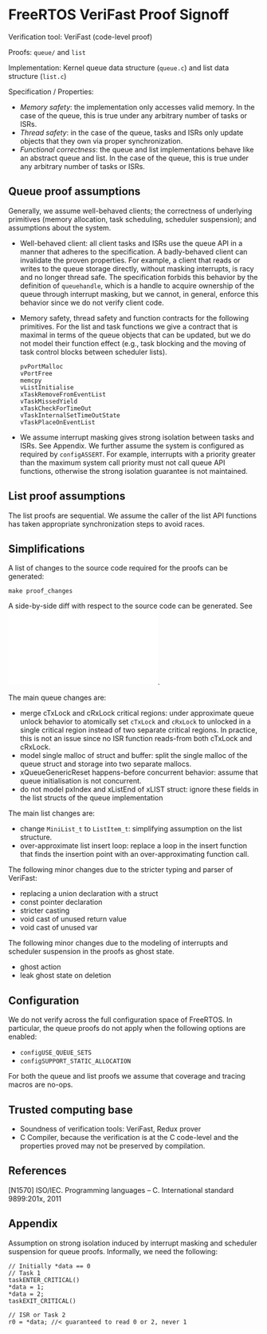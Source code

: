 # FreeRTOS VeriFast Proof Signoff

Verification tool: VeriFast (code-level proof)

Proofs: `queue/` and `list`

Implementation: Kernel queue data structure (`queue.c`) and list data structure (`list.c`)

Specification / Properties:
  - *Memory safety*: the implementation only accesses valid memory. In the case
    of the queue, this is true under any arbitrary number of tasks or ISRs.
  - *Thread safety*: in the case of the queue, tasks and ISRs only update
    objects that they own via proper synchronization.
  - *Functional correctness*: the queue and list implementations behave like an
    abstract queue and list. In the case of the queue, this is true under any
    arbitrary number of tasks or ISRs.

## Queue proof assumptions

Generally, we assume well-behaved clients; the correctness of underlying
primitives (memory allocation, task scheduling, scheduler suspension); and
assumptions about the system.

  - Well-behaved client: all client tasks and ISRs use the queue API in a
    manner that adheres to the specification. A badly-behaved client can
    invalidate the proven properties. For example, a client that reads or
    writes to the queue storage directly, without masking interrupts, is racy
    and no longer thread safe. The specification forbids this behavior by
    the definition of `queuehandle`, which is a handle to acquire ownership of
    the queue through interrupt masking, but we cannot, in general, enforce
    this behavior since we do not verify client code.

  - Memory safety, thread safety and function contracts for the following
    primitives. For the list and task functions we give a contract that is
    maximal in terms of the queue objects that can be updated, but we do not
    model their function effect (e.g., task blocking and the moving of task
    control blocks between scheduler lists).

        pvPortMalloc
        vPortFree
        memcpy
        vListInitialise
        xTaskRemoveFromEventList
        vTaskMissedYield
        xTaskCheckForTimeOut
        vTaskInternalSetTimeOutState
        vTaskPlaceOnEventList

  - We assume interrupt masking gives strong isolation between tasks and ISRs.
    See Appendix. We further assume the system is configured as required by
    `configASSERT`. For example, interrupts with a priority greater than the
    maximum system call priority must not call queue API functions, otherwise
    the strong isolation guarantee is not maintained.

## List proof assumptions

The list proofs are sequential. We assume the caller of the list API functions
has taken appropriate synchronization steps to avoid races.

## Simplifications

A list of changes to the source code required for the proofs can be generated:

```
make proof_changes
```

A side-by-side diff with respect to the source code can be generated. See
![`scripts/diff_files.md`](../scripts/diff_files.md).

The main queue changes are:

  - merge cTxLock and cRxLock critical regions: under approximate queue
	unlock behavior to atomically set `cTxLock` and `cRxLock` to unlocked in a
    single critical region instead of two separate critical regions. In
	practice, this is not an issue since no ISR function reads-from both
    cTxLock and cRxLock.
  - model single malloc of struct and buffer: split the single malloc of the
    queue struct and storage into two separate mallocs.
  - xQueueGenericReset happens-before concurrent behavior: assume that queue
    initialisation is not concurrent.
  - do not model pxIndex and xListEnd of xLIST struct: ignore these fields in
    the list structs of the queue implementation

The main list changes are:

  - change `MiniList_t` to `ListItem_t`: simplifying assumption on the list
    structure.
  - over-approximate list insert loop: replace a loop in the insert function
    that finds the insertion point with an over-approximating function call.

The following minor changes due to the stricter typing and parser of VeriFast:

  - replacing a union declaration with a struct
  - const pointer declaration
  - stricter casting
  - void cast of unused return value
  - void cast of unused var

The following minor changes due to the modeling of interrupts and scheduler
suspension in the proofs as ghost state.

  - ghost action
  - leak ghost state on deletion

## Configuration

We do not verify across the full configuration space of FreeRTOS. In
particular, the queue proofs do not apply when the following options are
enabled:

  - `configUSE_QUEUE_SETS`
  - `configSUPPORT_STATIC_ALLOCATION`

For both the queue and list proofs we assume that coverage and tracing
macros are no-ops.

## Trusted computing base

  - Soundness of verification tools: VeriFast, Redux prover
  - C Compiler, because the verification is at the C code-level and the
    properties proved may not be preserved by compilation.

## References

[N1570] ISO/IEC. Programming languages – C. International standard 9899:201x,
2011

## Appendix

Assumption on strong isolation induced by interrupt masking and scheduler
suspension for queue proofs. Informally, we need the following:

```
// Initially *data == 0
// Task 1
taskENTER_CRITICAL()
*data = 1;
*data = 2;
taskEXIT_CRITICAL()

// ISR or Task 2
r0 = *data; //< guaranteed to read 0 or 2, never 1
```
